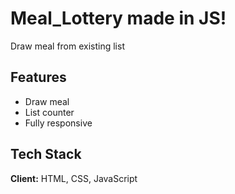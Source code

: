 # Meal_Lottery made in JS!

Draw meal from existing list


## Features

- Draw meal
- List counter 
- Fully responsive


## Tech Stack

**Client:** HTML, CSS, JavaScript


